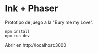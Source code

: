 # Ink + Phaser

Prototipo de juego a la "Bury me my Love".

```
npm install
npm run dev
```

Abrir en http://localhost:3000
